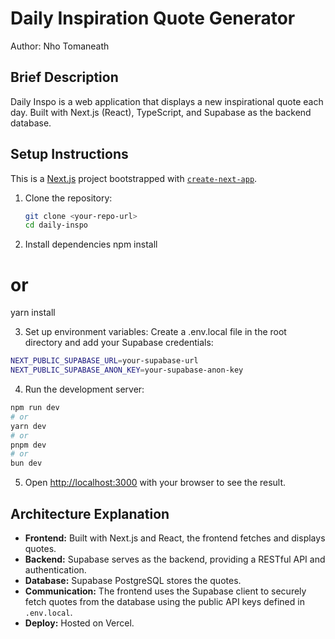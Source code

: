 # Daily Inspiration Quote Generator
Author: Nho Tomaneath

## Brief Description

Daily Inspo is a web application that displays a new inspirational quote each day. Built with Next.js (React), TypeScript, and Supabase as the backend database.

## Setup Instructions

This is a [Next.js](https://nextjs.org) project bootstrapped with [`create-next-app`](https://nextjs.org/docs/app/api-reference/cli/create-next-app).

1. Clone the repository:
   ```sh
   git clone <your-repo-url>
   cd daily-inspo

2. Install dependencies
npm install
# or
yarn install

3. Set up environment variables:
Create a .env.local file in the root directory and add your Supabase credentials:
```bash
NEXT_PUBLIC_SUPABASE_URL=your-supabase-url
NEXT_PUBLIC_SUPABASE_ANON_KEY=your-supabase-anon-key
```
4. Run the development server:
```bash
npm run dev
# or
yarn dev
# or
pnpm dev
# or
bun dev
```
5. Open [http://localhost:3000](http://localhost:3000) with your browser to see the result.

## Architecture Explanation

- **Frontend:** Built with Next.js and React, the frontend fetches and displays quotes.
- **Backend:** Supabase serves as the backend, providing a RESTful API and authentication.
- **Database:** Supabase PostgreSQL stores the quotes.
- **Communication:** The frontend uses the Supabase client to securely fetch quotes from the database using the public API keys defined in `.env.local`.
- **Deploy:** Hosted on Vercel.